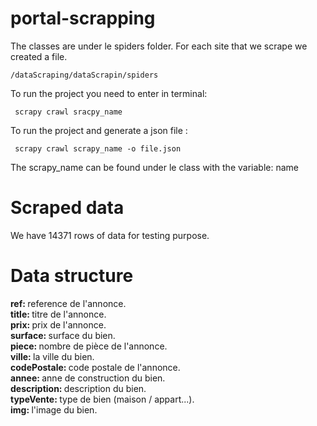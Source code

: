 # portal-scrapping
The classes are under le spiders folder. For each site that we scrape we created a file.
~~~
/dataScraping/dataScrapin/spiders
~~~
To run the project you need to enter in terminal:

~~~
 scrapy crawl sracpy_name 
~~~~

To run the project and generate a json file :

~~~~
 scrapy crawl scrapy_name -o file.json
~~~~

The scrapy_name can be found under le class with the variable: name

# Scraped data
We have 14371 rows of data for testing purpose.

# Data structure
<strong>ref: </strong> reference de l'annonce. <br>
<strong>title: </strong> titre  de l'annonce.  <br>
<strong>prix: </strong> prix de l'annonce.  <br>
<strong>surface: </strong> surface du bien.  <br>
<strong>piece: </strong> nombre de pièce  de l'annonce.  <br>
<strong>ville: </strong> la ville du bien.  <br>
<strong>codePostale: </strong> code postale  de l'annonce.  <br>
<strong>annee: </strong> anne de construction du bien.  <br>
<strong>description: </strong>description du bien.  <br>
<strong>typeVente: </strong> type de bien (maison / appart...).  <br>
<strong>img: </strong> l'image du bien.

